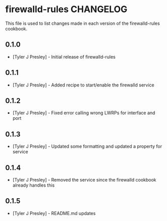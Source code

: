 # firewalld-rules CHANGELOG

This file is used to list changes made in each version of the firewalld-rules cookbook.

## 0.1.0
- [Tyler J Presley] - Initial release of firewalld-rules

## 0.1.1
- [Tyler J Presley] - Added recipe to start/enable the firewalld service

## 0.1.2
- [Tyler J Presley] - Fixed error calling wrong LWRPs for interface and port

## 0.1.3
- [Tyler J Presley] - Updated some formatting and updated a property for service

## 0.1.4
- [Tyler J Presley] - Removed the service since the firewalld cookbook already handles this

## 0.1.5
- [Tyler J Presley] - README.md updates
